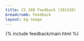 ```yaml
---
title: CS 280 Feedback (201310)
breadcrumb: Feedback
layout: bg-image
---
```

{% include feedback/main.html %}
